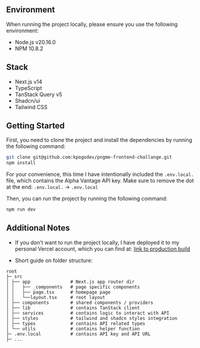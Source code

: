 ## Environment

When running the project locally, please ensure you use the following environment:

- Node.js v20.16.0
- NPM 10.8.2

## Stack

- Next.js v14
- TypeScript
- TanStack Query v5
- Shadcn/ui
- Tailwind CSS

## Getting Started

First, you need to clone the project and install the dependencies by running the following command:

```bash
git clone git@github.com:kpogodev/pngme-frontend-challange.git
npm install
```

For your convenience, this time I have intentionally included the `.env.local.` file, which contains the Alpha Vantage API key. Make sure to remove the dot at the end: `.env.local.` -> `.env.local`

Then, you can run the project by running the following command:

```bash
npm run dev
```

## Additional Notes

- If you don't want to run the project locally, I have deployed it to my personal Vercel account, which you can find at: [link to production build](https://pngme-frontend-challange.vercel.app/)

- Short guide on folder structure:

```
root
├─ src
│ ├── app               # Next.js app router dir
│ │   ├── _components   # page specific components
│ │   ├── page.tsx      # homepage page
│ │   └──layout.tsx     # root layout
│ ├── components        # shared components / providers
│ ├── lib               # contains TanStack client
│ ├── services          # contains logic to interact with API
│ ├── styles            # tailwind and shadcn styles integration
│ ├── types             # contains API related types
│ └── utils             # contains helper function
├─ .env.local           # contains API key and API URL
├─ ...
```
